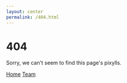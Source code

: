 ```yaml
---
layout: center
permalink: /404.html
---
```


# 404

Sorry, we can't seem to find this page's pixylls.

<div class="mt3">
  <a href="{{ site.baseurl }}/" class="button button-blue button-big">Home</a>
  <a href="{{ site.baseurl }}/team/" class="button button-blue button-big">Team</a>
</div>
